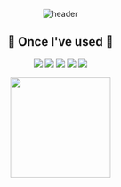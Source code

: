 <div align="center">

![header](https://capsule-render.vercel.app/api?type=waving&color=timeGradient&text=Welcome%20to%20Junho's%20GitHub%20👋&animation=twinkling&fontSize=35&fontAlignY=40&fontAlign=70&height=250)





  ## 🔨 Once I've used 🔨
<img src="https://img.shields.io/badge/python-4479A1?style=for-the-badge&logo=python&logoColor=white"/>  <img src="https://img.shields.io/badge/Django-092E20?style=for-the-badge&logo=Django&logoColor=white">  <img src="https://img.shields.io/badge/Flask-000000?style=for-the-badge&logo=Flask&logoColor=white">  <img src="https://img.shields.io/badge/Postgresql-4169E1?style=for-the-badge&logo=Postgresql&logoColor=white"/>  <img src="https://img.shields.io/badge/MySQL-4479A1?style=for-the-badge&logo=mysql&logoColor=white"/>  
  
  
  
 <a href="https://github.com/junhoKim-iib/github-readme-stats">
  <img height="180em" align="center" src="https://github-readme-stats.vercel.app/api?username=junhoKim-iib&count_private=true&theme=onedark&layout=compact" >
</a>

<!-- <a href="https://github.com/junhoKim-iib/github-readme-stats">
  <img height="180em" src="https://github-readme-stats.vercel.app/api/top-langs/?username=junhoKim-iib&layout=compact" />
</a>

 -->

</div>



